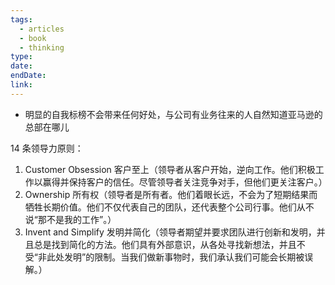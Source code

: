 ```yaml
---
tags:
  - articles
  - book
  - thinking
type: 
date: 
endDate: 
link: 
---
```



- 明显的自我标榜不会带来任何好处，与公司有业务往来的人自然知道亚马逊的总部在哪儿



14 条领导力原则：
1. Customer Obsession 客户至上（领导者从客户开始，逆向工作。他们积极工作以赢得并保持客户的信任。尽管领导者关注竞争对手，但他们更关注客户。）
2. Ownership 所有权（领导者是所有者。他们着眼长远，不会为了短期结果而牺牲长期价值。他们不仅代表自己的团队，还代表整个公司行事。他们从不说“那不是我的工作”。）
3. Invent and Simplify 发明并简化（领导者期望并要求团队进行创新和发明，并且总是找到简化的方法。他们具有外部意识，从各处寻找新想法，并且不受“非此处发明”的限制。当我们做新事物时，我们承认我们可能会长期被误解。）
	
